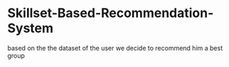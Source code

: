 # Skillset-Based-Recommendation-System
based on the the dataset of the user we decide to recommend him a best group
